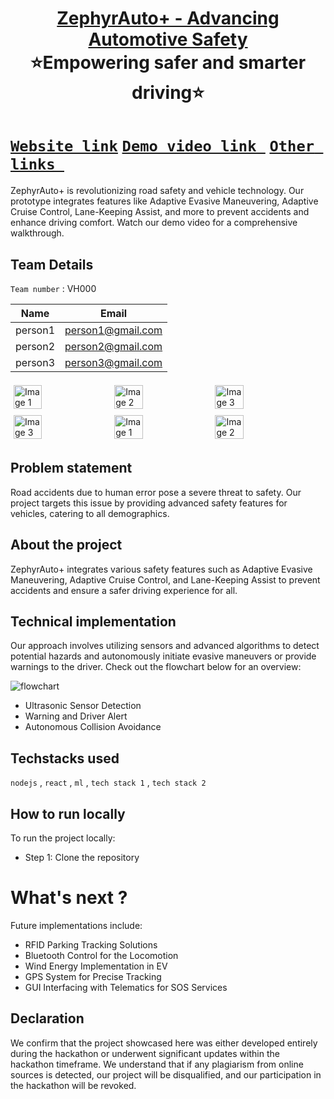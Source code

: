 <h1 align="center" style="border-bottom: none">
    <b>
        <a href="https://www.google.com"> ZephyrAuto+ - Advancing Automotive Safety </a><br>
    </b>
    ⭐️Empowering safer and smarter driving⭐️ <br>
</h1>

# [`Website link`](http://www.google.com)  [`Demo video link `](http://www.google.com) [`Other links `](http://www.google.com) 
ZephyrAuto+ is revolutionizing road safety and vehicle technology. Our prototype integrates features like Adaptive Evasive Maneuvering, Adaptive Cruise Control, Lane-Keeping Assist, and more to prevent accidents and enhance driving comfort. Watch our demo video for a comprehensive walkthrough.

## Team Details
`Team number` : VH000

| Name    | Email           |
|---------|-----------------|
| person1 | person1@gmail.com |
| person2 | person2@gmail.com |
| person3 | person3@gmail.com |

<div style="display: flex; flex-wrap: wrap;">
    <img src="https://static.vecteezy.com/system/resources/previews/013/688/865/non_2x/modern-color-and-geometric-banner-design-template-on-the-background-of-the-mobile-phone-mobile-modern-poster-marketing-special-offer-promotion-smartphone-mockup-vector.jpg" alt="Image 1" style="width: 30%; margin: 5px;">
    <img src="https://encrypted-tbn0.gstatic.com/images?q=tbn:ANd9GcSECH9uhvdGq0EP6QqG8lzAyjz1F-6V5RyMZrjBGmoIbP5diPgG53mWePJ9RlWVbJuVWCo&usqp=CAU" alt="Image 2" style="width: 30%; margin: 5px;">
    <img src="https://encrypted-tbn0.gstatic.com/images?q=tbn:ANd9GcSEwduQ50DEm_tr94tfGWHqAYzzvjb_5oS6ULmejCN2pBlolGfTv8wTwaa64fnt1GThiDc" alt="Image 3" style="width: 30%; margin: 5px;">
    <img src="https://encrypted-tbn0.gstatic.com/images?q=tbn:ANd9GcSEwduQ50DEm_tr94tfGWHqAYzzvjb_5oS6ULmejCN2pBlolGfTv8wTwaa64fnt1GThiDc" alt="Image 3" style="width: 30%; margin: 5px;">
       <img src="https://static.vecteezy.com/system/resources/previews/013/688/865/non_2x/modern-color-and-geometric-banner-design-template-on-the-background-of-the-mobile-phone-mobile-modern-poster-marketing-special-offer-promotion-smartphone-mockup-vector.jpg" alt="Image 1" style="width: 30%; margin: 5px;">
    <img src="https://encrypted-tbn0.gstatic.com/images?q=tbn:ANd9GcSECH9uhvdGq0EP6QqG8lzAyjz1F-6V5RyMZrjBGmoIbP5diPgG53mWePJ9RlWVbJuVWCo&usqp=CAU" alt="Image 2" style="width: 30%; margin: 5px;">
</div>

## Problem statement 
Road accidents due to human error pose a severe threat to safety. Our project targets this issue by providing advanced safety features for vehicles, catering to all demographics.

## About the project
ZephyrAuto+ integrates various safety features such as Adaptive Evasive Maneuvering, Adaptive Cruise Control, and Lane-Keeping Assist to prevent accidents and ensure a safer driving experience for all.

## Technical implementation 
Our approach involves utilizing sensors and advanced algorithms to detect potential hazards and autonomously initiate evasive maneuvers or provide warnings to the driver. Check out the flowchart below for an overview:

![flowchart](https://encrypted-tbn0.gstatic.com/images?q=tbn:ANd9GcSm5X9E8h0kftXOW2B9jORBskdXF12pFKOX_Q&usqp=CAU)

- Ultrasonic Sensor Detection
- Warning and Driver Alert
- Autonomous Collision Avoidance

## Techstacks used 
`nodejs` , `react` , `ml` , `tech stack 1` , `tech stack 2`

## How to run locally 
To run the project locally:
- Step 1: Clone the repository 

# What's next ?
Future implementations include:
- RFID Parking Tracking Solutions
- Bluetooth Control for the Locomotion
- Wind Energy Implementation in EV
- GPS System for Precise Tracking
- GUI Interfacing with Telematics for SOS Services

## Declaration
We confirm that the project showcased here was either developed entirely during the hackathon or underwent significant updates within the hackathon timeframe. We understand that if any plagiarism from online sources is detected, our project will be disqualified, and our participation in the hackathon will be revoked.

